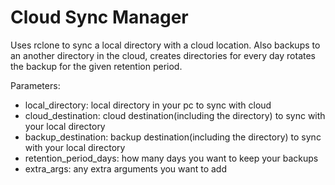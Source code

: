 # Cloud Sync Manager

Uses rclone to sync a local directory with a cloud location. Also backups to an another directory in the cloud, creates directories for every day rotates the backup for the given retention period.

Parameters:

* local_directory: local directory in your pc to sync with cloud
* cloud_destination: cloud destination(including the directory) to sync with your local directory
* backup_destination: backup destination(including the directory) to sync with your local directory
* retention_period_days: how many days you want to keep your backups
* extra_args: any extra arguments you want to add
